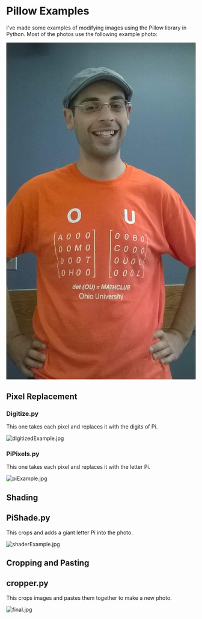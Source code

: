 # Pillow Examples

I've made some examples of modifying images using the Pillow library in Python. Most of the photos use the following example photo:

![example.jpg](https://github.com/abdalah/UsingPillow/raw/master/example.jpg "example.jpg")

## Pixel Replacement

### Digitize.py

This one takes each pixel and replaces it with the digits of Pi.

![digitizedExample.jpg](https://github.com/abdalah/UsingPillow/raw/master/digitizedExample.jpg "digitizedExample.jpg")

### PiPixels.py

This one takes each pixel and replaces it with the letter Pi.

![piExample.jpg](https://github.com/abdalah/UsingPillow/raw/master/piExample.jpg "piExample.jpg")

## Shading
## PiShade.py

This crops and adds a giant letter Pi into the photo.

![shaderExample.jpg](https://github.com/abdalah/UsingPillow/raw/master/shaderExample.jpg "shaderExample.jpg")

## Cropping and Pasting
## cropper.py

This crops images and pastes them together to make a new photo.

![final.jpg](https://github.com/abdalah/UsingPillow/raw/master/final.jpg "final.jpg")
